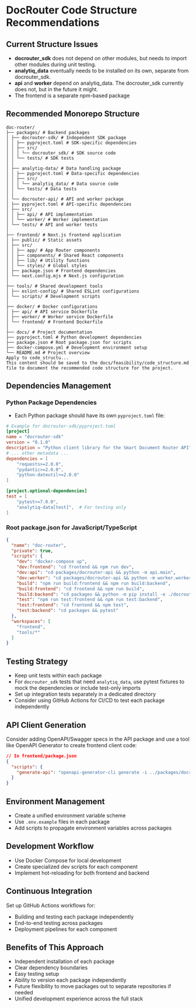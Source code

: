 # DocRouter Code Structure Recommendations

## Current Structure Issues
- **docrouter_sdk** does not depend on other modules, but needs to import other modules during unit testing.
- **analytiq_data** eventually needs to be installed on its own, separate from docrouter_sdk.
- **api** and **worker** depend on analytiq_data. The docrouter_sdk currently does not, but in the future it might.
- The frontend is a separate npm-based package

## Recommended Monorepo Structure 
```
doc-router/
├── packages/ # Backend packages
│ ├── docrouter-sdk/ # Independent SDK package
│ │ ├── pyproject.toml # SDK-specific dependencies
│ │ ├── src/
│ │ │ └── docrouter_sdk/ # SDK source code
│ │ └── tests/ # SDK tests
│ │
│ ├── analytiq-data/ # Data handling package
│ │ ├── pyproject.toml # Data-specific dependencies
│ │ ├── src/
│ │ │ └── analytiq_data/ # Data source code
│ │ └── tests/ # Data tests
│ │
│ └── docrouter-api/ # API and worker package
│ ├── pyproject.toml # API-specific dependencies
│ ├── src/
│ │ ├── api/ # API implementation
│ │ └── worker/ # Worker implementation
│ └── tests/ # API and worker tests
│
├── frontend/ # Next.js frontend application
│ ├── public/ # Static assets
│ ├── src/
│ │ ├── app/ # App Router components
│ │ ├── components/ # Shared React components
│ │ ├── lib/ # Utility functions
│ │ └── styles/ # Global styles
│ ├── package.json # Frontend dependencies
│ └── next.config.mjs # Next.js configuration
│
├── tools/ # Shared development tools
│ ├── eslint-config/ # Shared ESLint configurations
│ └── scripts/ # Development scripts
│
├── docker/ # Docker configurations
│ ├── api/ # API service Dockerfile
│ ├── worker/ # Worker service Dockerfile
│ └── frontend/ # Frontend Dockerfile
│
├── docs/ # Project documentation
├── pyproject.toml # Python development dependencies
├── package.json # Root package.json for scripts
├── docker-compose.yml # Development environment setup
└── README.md # Project overview
Apply to code_structu...
This content should be saved to the docs/feasibility/code_structure.md file to document the recommended code structure for the project.
```


## Dependencies Management

### Python Package Dependencies
- Each Python package should have its own `pyproject.toml` file:

```toml
# Example for docrouter-sdk/pyproject.toml
[project]
name = "docrouter-sdk"
version = "0.1.0"
description = "Python client library for the Smart Document Router API"
# ... other metadata ...
dependencies = [
    "requests>=2.0.0",
    "pydantic>=2.0.0",
    "python-dateutil>=2.0.0"
]

[project.optional-dependencies]
test = [
    "pytest>=7.0.0",
    "analytiq-data[test]",  # For testing only
]
```

### Root package.json for JavaScript/TypeScript
```json
{
  "name": "doc-router",
  "private": true,
  "scripts": {
    "dev": "docker-compose up",
    "dev:frontend": "cd frontend && npm run dev",
    "dev:api": "cd packages/docrouter-api && python -m api.main",
    "dev:worker": "cd packages/docrouter-api && python -m worker.worker",
    "build": "npm run build:frontend && npm run build:backend",
    "build:frontend": "cd frontend && npm run build",
    "build:backend": "cd packages && python -m pip install -e ./docrouter-sdk -e ./analytiq-data -e ./docrouter-api",
    "test": "npm run test:frontend && npm run test:backend",
    "test:frontend": "cd frontend && npm test",
    "test:backend": "cd packages && pytest"
  },
  "workspaces": [
    "frontend",
    "tools/*"
  ]
}
```

## Testing Strategy
- Keep unit tests within each package
- For `docrouter_sdk` tests that need `analytiq_data`, use pytest fixtures to mock the dependencies or include test-only imports
- Set up integration tests separately in a dedicated directory
- Consider using GitHub Actions for CI/CD to test each package independently

## API Client Generation
Consider adding OpenAPI/Swagger specs in the API package and use a tool like OpenAPI Generator to create frontend client code:

```json
// In frontend/package.json
{
  "scripts": {
    "generate-api": "openapi-generator-cli generate -i ../packages/docrouter-api/openapi.yaml -g typescript-fetch -o src/api/client"
  }
}
```

## Environment Management
- Create a unified environment variable scheme
- Use `.env.example` files in each package
- Add scripts to propagate environment variables across packages

## Development Workflow
- Use Docker Compose for local development
- Create specialized dev scripts for each component
- Implement hot-reloading for both frontend and backend

## Continuous Integration
Set up GitHub Actions workflows for:
- Building and testing each package independently
- End-to-end testing across packages
- Deployment pipelines for each component

## Benefits of This Approach
- Independent installation of each package
- Clear dependency boundaries
- Easy testing setup
- Ability to version each package independently
- Future flexibility to move packages out to separate repositories if needed
- Unified development experience across the full stack